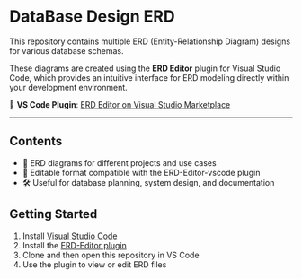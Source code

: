 # DataBase Design ERD

This repository contains multiple ERD (Entity-Relationship Diagram) designs for various database schemas.

These diagrams are created using the **ERD Editor** plugin for Visual Studio Code, which provides an intuitive interface for ERD modeling directly within your development environment.

🔗 **VS Code Plugin**: [ERD Editor on Visual Studio Marketplace](https://marketplace.visualstudio.com/items?itemName=dineug.vuerd-vscode)

---

## Contents

- 📁 ERD diagrams for different projects and use cases
- 📄 Editable format compatible with the ERD-Editor-vscode plugin
- 🛠️ Useful for database planning, system design, and documentation

## Getting Started

1. Install [Visual Studio Code](https://code.visualstudio.com/)
2. Install the [ERD-Editor plugin](https://marketplace.visualstudio.com/items?itemName=dineug.vuerd-vscode)
3. Clone and then open this repository in VS Code
4. Use the plugin to view or edit ERD files
